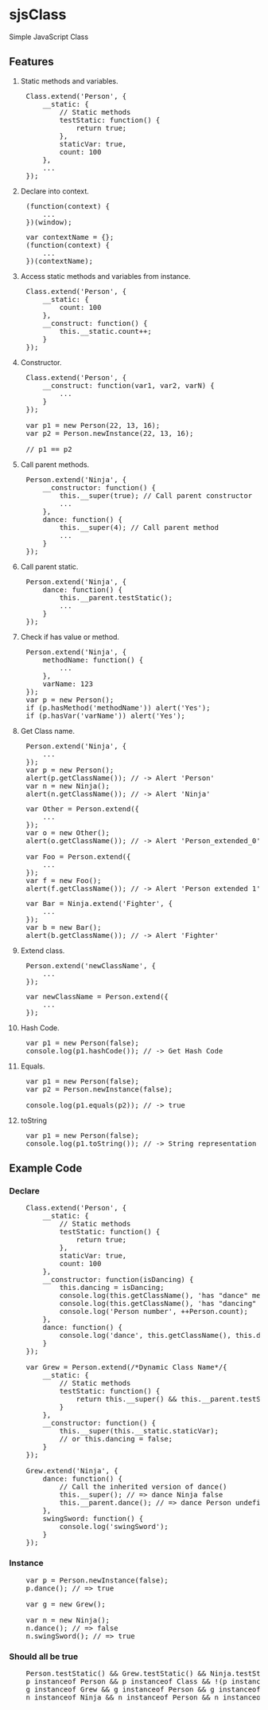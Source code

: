sjsClass
========

Simple JavaScript Class

Features
--------

1. Static methods and variables.
<pre>
    Class.extend('Person', {
        __static: {
            // Static methods
            testStatic: function() {
                return true;
            },
            staticVar: true,
            count: 100
        },
        ...
    });
</pre>

2. Declare into context.
<pre>
    (function(context) {
        ...
    })(window);
</pre>
<pre>
    var contextName = {};
    (function(context) {
        ...
    })(contextName);
</pre>
3. Access static methods and variables from instance.
<pre>
    Class.extend('Person', {
        __static: {
            count: 100
        },
        __construct: function() {
            this.__static.count++;
        }
    });
</pre>
4. Constructor.
<pre>
    Class.extend('Person', {
        __construct: function(var1, var2, varN) {
            ...
        }
    });

    var p1 = new Person(22, 13, 16);
    var p2 = Person.newInstance(22, 13, 16);
    
    // p1 == p2
</pre>
5. Call parent methods.
<pre>
    Person.extend('Ninja', {
        __constructor: function() {
            this.__super(true); // Call parent constructor
            ...
        },
        dance: function() {
            this.__super(4); // Call parent method
            ...
        }
    });
</pre>
6. Call parent static.
<pre>
    Person.extend('Ninja', {
        dance: function() {
            this.__parent.testStatic();
            ...
        }
    });
</pre>
7. Check if has value or method.
<pre>
    Person.extend('Ninja', {
        methodName: function() {
            ...
        },
        varName: 123
    });
    var p = new Person();
    if (p.hasMethod('methodName')) alert('Yes');
    if (p.hasVar('varName')) alert('Yes');
</pre>
8. Get Class name.
<pre>
    Person.extend('Ninja', {
        ...
    });
    var p = new Person();
    alert(p.getClassName()); // -> Alert 'Person'
    var n = new Ninja();
    alert(n.getClassName()); // -> Alert 'Ninja'
</pre>
<pre>
    var Other = Person.extend({
        ...
    });
    var o = new Other();
    alert(o.getClassName()); // -> Alert 'Person_extended_0'

    var Foo = Person.extend({
        ...
    });
    var f = new Foo();
    alert(f.getClassName()); // -> Alert 'Person_extended_1'
</pre>
<pre>
    var Bar = Ninja.extend('Fighter', {
        ...
    });
    var b = new Bar();
    alert(b.getClassName()); // -> Alert 'Fighter'
</pre>
9. Extend class.
<pre>
    Person.extend('newClassName', {
        ...
    });
</pre>
<pre>
    var newClassName = Person.extend({
        ...
    });
</pre>
10. Hash Code.
<pre>
    var p1 = new Person(false);
    console.log(p1.hashCode()); // -> Get Hash Code
</pre>
11. Equals.
<pre>
    var p1 = new Person(false);
    var p2 = Person.newInstance(false);
    
    console.log(p1.equals(p2)); // -> true
</pre>
12. toString
<pre>
    var p1 = new Person(false);
    console.log(p1.toString()); // -> String representation
</pre>

Example Code
------------

### Declare

<pre>
    Class.extend('Person', {
        __static: {
            // Static methods
            testStatic: function() {
                return true;
            },
            staticVar: true,
            count: 100
        },
        __constructor: function(isDancing) {
            this.dancing = isDancing;
            console.log(this.getClassName(), 'has "dance" method?', this.hasMethod('dance'));
            console.log(this.getClassName(), 'has "dancing" value?', this.hasVar('dancing'));
            console.log('Person number', ++Person.count);
        },
        dance: function() {
            console.log('dance', this.getClassName(), this.dancing);
        }
    });
    
    var Grew = Person.extend(/*Dynamic Class Name*/{
        __static: {
            // Static methods
            testStatic: function() {
                return this.__super() && this.__parent.testStatic();
            }
        },
        __constructor: function() {
            this.__super(this.__static.staticVar);
            // or this.dancing = false;
        }
    });
    
    Grew.extend('Ninja', {
        dance: function() {
            // Call the inherited version of dance()
            this.__super(); // => dance Ninja false
            this.__parent.dance(); // => dance Person undefined
        },
        swingSword: function() {
            console.log('swingSword');
        }
    });
</pre>

### Instance

<pre>
    var p = Person.newInstance(false);
    p.dance(); // => true
    
    var g = new Grew();
    
    var n = new Ninja();
    n.dance(); // => false
    n.swingSword(); // => true
</pre>

### Should all be true

<pre>
    Person.testStatic() && Grew.testStatic() && Ninja.testStatic() &&
    p instanceof Person && p instanceof Class && !(p instanceof Grew) &&
    g instanceof Grew && g instanceof Person && g instanceof Class &&
    n instanceof Ninja && n instanceof Person && n instanceof Class
</pre>
